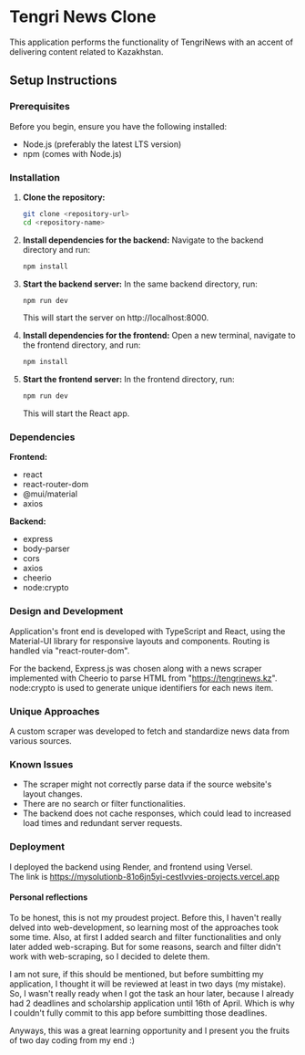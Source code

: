# Tengri News Clone

This application performs the functionality of TengriNews with an accent of delivering content related to Kazakhstan.
## Setup Instructions

### Prerequisites

Before you begin, ensure you have the following installed:
- Node.js (preferably the latest LTS version)
- npm (comes with Node.js)

### Installation

1. **Clone the repository:**

   ```bash
   git clone <repository-url>
   cd <repository-name>
2. **Install dependencies for the backend:**
   Navigate to the backend directory and run:
   ```bash
   npm install
3. **Start the backend server:**
   In the same backend directory, run:
   ```bash
   npm run dev
   ```
   This will start the server on http://localhost:8000.
4. **Install dependencies for the frontend:**
   Open a new terminal, navigate to the frontend directory, and run:
   ```bash
   npm install
5. **Start the frontend server:**
   In the frontend directory, run:
   ```bash
   npm run dev
   ```
   This will start the React app.
   
### Dependencies
**Frontend:**
- react
- react-router-dom
- @mui/material
- axios

**Backend:**
- express
- body-parser
- cors
- axios
- cheerio
- node:crypto

### Design and Development

Application's front end is developed with TypeScript and React, using the Material-UI library for responsive layouts and components. Routing is handled via "react-router-dom". 
   
For the backend, Express.js was chosen along with a news scraper implemented with Cheerio to parse HTML from "https://tengrinews.kz". node:crypto is used to generate unique identifiers for each news item.

### Unique Approaches

A custom scraper was developed to fetch and standardize news data from various sources.

### Known Issues

- The scraper might not correctly parse data if the source website's layout changes.
- There are no search or filter functionalities.
- The backend does not cache responses, which could lead to increased load times and redundant server requests.

### Deployment
I deployed the backend using Render, and frontend using Versel.     
The link is https://mysolutionb-81o6jn5yi-cestlvvies-projects.vercel.app

#### Personal reflections
To be honest, this is not my proudest project. Before this, I haven't really delved into web-development, so learning most of the approaches took some time. Also, at first I added search and filter functionalities and only later added web-scraping. But for some reasons, search and filter didn't work with web-scraping, so I decided to delete them.    

I am not sure, if this should be mentioned, but before sumbitting my application, I thought it will be reviewed at least in two days (my mistake). So, I wasn't really ready when I got the task an hour later, because I already had 2 deadlines and scholarship application until 16th of April. Which is why I couldn't fully commit to this app before sumbitting those deadlines.    

Anyways, this was a great learning opportunity and I present you the fruits of two day coding from my end :) 
